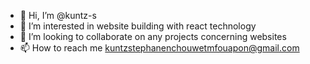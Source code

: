 - 👋 Hi, I’m @kuntz-s
- 👀 I’m interested in website building with react technology
- 💞️ I’m looking to collaborate on any projects concerning websites
- 📫 How to reach me kuntzstephanenchouwetmfouapon@gmail.com

<!---
kuntz-s/kuntz-s is a ✨ special ✨ repository because its `README.md` (this file) appears on your GitHub profile.
You can click the Preview link to take a look at your changes.
--->
